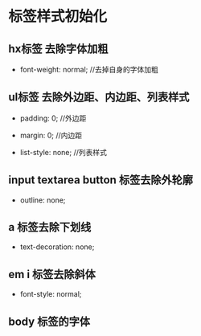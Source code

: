 # 标签样式初始化

## hx标签 去除字体加粗

- font-weight: normal; //去掉自身的字体加粗

## ul标签 去除外边距、内边距、列表样式

- padding: 0; //外边距

- margin: 0; //内边距

- list-style: none; //列表样式

## input textarea button 标签去除外轮廓

- outline: none;

## a 标签去除下划线

- text-decoration: none;

## em i 标签去除斜体

- font-style: normal;

## body 标签的字体
